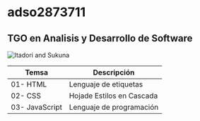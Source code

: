 # adso2873711

## TGO en Analisis y Desarrollo de Software

![Itadori and Sukuna](https://upload.wikimedia.org/wikipedia/en/2/27/Yuji_Itadori.png)

|Temsa|Descripción|
|-----|-----------|
|01- HTML|Lenguaje de etiquetas|
|02- CSS|Hojade Estilos en Cascada|
|03- JavaScript|Lenguaje de programación|
